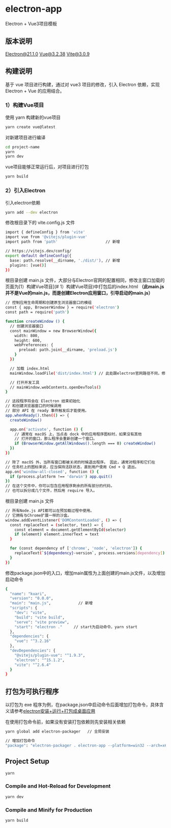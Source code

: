 # electron-app

Electron + Vue3项目模板

## 版本说明

Electron@21.1.0
Vue@3.2.38
Vite@3.0.9


## 构建说明

基于 vue 项目进行构建，通过对 vue3 项目的修改，引入 Electron 依赖，实现 Electron + Vue 的应用结合。

### 1）构建Vue项目

使用 yarn 构建新的vue项目
```sh
yarn create vue@latest
```

对新建项目进行编译
```sh
cd project-name
yarn 
yarn dev
```

vue项目能够正常运行后，对项目进行打包
```sh
yarn build
```

### 2）引入Electron

引入electron依赖
```sh
yarn add --dev electron
```

修改根目录下的 vite.config.js 文件
```sh
import { defineConfig } from 'vite'
import vue from '@vitejs/plugin-vue'
import path from 'path'                     // 新增

// https://vitejs.dev/config/
export default defineConfig({
  base: path.resolve(__dirname, './dist/'),	// 新增
  plugins: [vue()]
})
```

根目录创建 main.js 文件，大部分与Electron官网的配置相同，修改主窗口加载的页面为[1）构建Vue项目](# 1）构建Vue项目)中打包后的index.html **（此main.js并不是Vue的main.js，而是创建Electron应用窗口，引导启动的main.js）**
```sh
// 控制应用生命周期和创建原生浏览器窗口的模组
const { app, BrowserWindow } = require('electron')
const path = require('path')

function createWindow () {
  // 创建浏览器窗口
  const mainWindow = new BrowserWindow({
    width: 800,
    height: 600,
    webPreferences: {
      preload: path.join(__dirname, 'preload.js')
    }
  })

  // 加载 index.html
  mainWindow.loadFile('dist/index.html') // 此处跟electron官网路径不同，修改为vue打包后的index.html

  // 打开开发工具
  // mainWindow.webContents.openDevTools()
}

// 这段程序将会在 Electron 结束初始化
// 和创建浏览器窗口的时候调用
// 部分 API 在 ready 事件触发后才能使用。
app.whenReady().then(() => {
  createWindow()

  app.on('activate', function () {
    // 通常在 macOS 上，当点击 dock 中的应用程序图标时，如果没有其他
    // 打开的窗口，那么程序会重新创建一个窗口。
    if (BrowserWindow.getAllWindows().length === 0) createWindow()
  })
})

// 除了 macOS 外，当所有窗口都被关闭的时候退出程序。 因此，通常对程序和它们在
// 任务栏上的图标来说，应当保持活跃状态，直到用户使用 Cmd + Q 退出。
app.on('window-all-closed', function () {
  if (process.platform !== 'darwin') app.quit()
})
// 在这个文件中，你可以包含应用程序剩余的所有部分的代码，
// 也可以拆分成几个文件，然后用 require 导入。

```

根目录创建 main.js 文件
```sh
// 所有Node.js API都可以在预加载过程中使用。
// 它拥有与Chrome扩展一样的沙盒。
window.addEventListener('DOMContentLoaded', () => {
  const replaceText = (selector, text) => {
    const element = document.getElementById(selector)
    if (element) element.innerText = text
  }

  for (const dependency of ['chrome', 'node', 'electron']) {
    replaceText(`${dependency}-version`, process.versions[dependency])
  }
})

```

修改package.json中的入口，增加main属性为上面创建的main.js文件，以及增加启动命令
```sh
{
  "name": "kuari",
  "version": "0.0.0",
  "main": "main.js", 			// 新增
  "scripts": {
    "dev": "vite",
    "build": "vite build",
    "serve": "vite preview",
    "start": "electron ."     // start为启动命令，yarn start
  },
  "dependencies": {
    "vue": "^3.2.16"
  },
  "devDependencies": {
    "@vitejs/plugin-vue": "^1.9.3",
    "electron": "^15.1.2",
    "vite": "^2.6.4"
  }
}
```

## 打包为可执行程序

以打包为 exe 程序为例，在package.json中启动命令后面增加打包命令，具体含义请参考[electron安装+运行+打包成桌面应用](https://blog.csdn.net/qq285679784/article/details/119962625)

在使用打包命令前，如果没有安装打包依赖则先安装相关依赖
```sh
yarn global add electron-packager   // 全局安装

// 增加打包命令
"package": "electron-packager . electron-app --platform=win32 --arch=x64 --out=./out --asar --app-version=0.0.1 --overwirte --ignore=node_modules"
```

## Project Setup

```sh
yarn
```

### Compile and Hot-Reload for Development

```sh
yarn dev
```

### Compile and Minify for Production

```sh
yarn build
```
